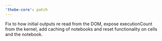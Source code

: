 ```yaml
---
'thebe-core': patch
---
```


Fix to how initial outputs re read from the DOM, expose executionCount from the kernel, add caching of notebooks and reset functionality on cells and the notebook.
